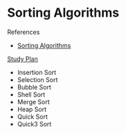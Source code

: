 # Sorting Algorithms

References

- [Sorting Algorithms](https://www.toptal.com/developers/sorting-algorithms)

[Study Plan](/src/sort/plan.md)

- Insertion Sort
- Selection Sort
- Bubble Sort
- Shell Sort
- Merge Sort
- Heap Sort
- Quick Sort
- Quick3 Sort

